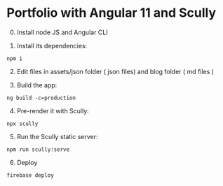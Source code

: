 # Portfolio with Angular 11 and Scully
0. Install node JS and Angular CLI

1. Install its dependencies:
```
npm i
```

2. Edit files in assets/json folder ( json files) and blog folder ( md files )

3. Build the app:
```
ng build -c=production
```

4. Pre-render it with Scully:
```
npx scully
```

5. Run the Scully static server:
```
npm run scully:serve
```
6. Deploy 
```
firebase deploy 
```
